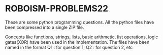 # ROBOISM-PROBLEMS22
These are some python programming questions. All the python files have been compressed into a single ZIP file.

Concepts like functions, strings, lists, basic arithmetic, list operations, logic gates(XOR) have been used in the implementation.
The files have been named in the format Q1 : for question 1, Q2 : for question 2, etc
